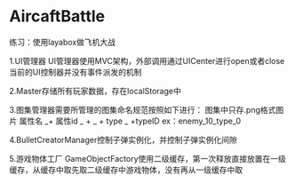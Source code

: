 # AircaftBattle
练习：使用layabox做飞机大战

1.UI管理器  UI管理器使用MVC架构，外部调用通过UICenter进行open或者close
当前的UI控制器并没有事件派发的机制

2.Master存储所有玩家数据，存在localStorage中

3.图集管理器需要所管理的图集命名规范按照如下进行： 图集中只存.png格式图片
    属性名 _+ 属性id _ + _ + type _ +typeID     ex：enemy_10_type_0

4.BulletCreatorManager控制子弹实例化，并控制子弹实例化间隙

5.游戏物体工厂 GameObjectFactory使用二级缓存，第一次释放直接放置在一级缓存，从缓存中取先取二级缓存中游戏物体，没有再从一级缓存中取